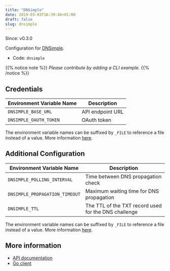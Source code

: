 ```yaml
---
title: "DNSimple"
date: 2019-03-03T16:39:46+01:00
draft: false
slug: dnsimple
---
```


<!-- THIS DOCUMENTATION IS AUTO-GENERATED. PLEASE DO NOT EDIT. -->
<!-- providers/dns/dnsimple/dnsimple.toml -->
<!-- THIS DOCUMENTATION IS AUTO-GENERATED. PLEASE DO NOT EDIT. -->

Since: v0.3.0

Configuration for [DNSimple](https://dnsimple.com/).


<!--more-->

- Code: `dnsimple`

{{% notice note %}}
_Please contribute by adding a CLI example._
{{% /notice %}}




## Credentials

| Environment Variable Name | Description |
|-----------------------|-------------|
| `DNSIMPLE_BASE_URL` | API endpoint URL |
| `DNSIMPLE_OAUTH_TOKEN` | OAuth token |

The environment variable names can be suffixed by `_FILE` to reference a file instead of a value.
More information [here](/lego/dns/#configuration-and-credentials).


## Additional Configuration

| Environment Variable Name | Description |
|--------------------------------|-------------|
| `DNSIMPLE_POLLING_INTERVAL` | Time between DNS propagation check |
| `DNSIMPLE_PROPAGATION_TIMEOUT` | Maximum waiting time for DNS propagation |
| `DNSIMPLE_TTL` | The TTL of the TXT record used for the DNS challenge |

The environment variable names can be suffixed by `_FILE` to reference a file instead of a value.
More information [here](/lego/dns/#configuration-and-credentials).




## More information

- [API documentation](https://developer.dnsimple.com/v2/)
- [Go client](https://github.com/dnsimple/dnsimple-go)

<!-- THIS DOCUMENTATION IS AUTO-GENERATED. PLEASE DO NOT EDIT. -->
<!-- providers/dns/dnsimple/dnsimple.toml -->
<!-- THIS DOCUMENTATION IS AUTO-GENERATED. PLEASE DO NOT EDIT. -->
